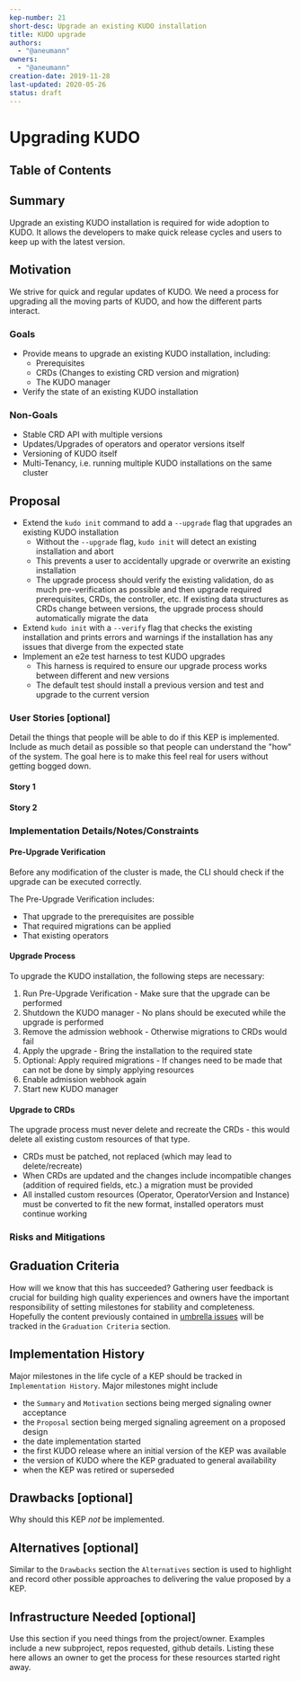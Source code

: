 ```yaml
---
kep-number: 21
short-desc: Upgrade an existing KUDO installation
title: KUDO upgrade
authors:
  - "@aneumann"
owners:
  - "@aneumann"
creation-date: 2019-11-28
last-updated: 2020-05-26
status: draft
---
```


# Upgrading KUDO

## Table of Contents
<!--ts-->
<!--te-->

## Summary

Upgrade an existing KUDO installation is required for wide adoption to KUDO. It allows the developers to make quick 
release cycles and users to keep up with the latest version. 

## Motivation

We strive for quick and regular updates of KUDO. We need a process for upgrading all the moving parts of KUDO, and how 
the different parts interact.

### Goals

- Provide means to upgrade an existing KUDO installation, including:
  - Prerequisites
  - CRDs (Changes to existing CRD version and migration)
  - The KUDO manager
- Verify the state of an existing KUDO installation

### Non-Goals

- Stable CRD API with multiple versions
- Updates/Upgrades of operators and operator versions itself
- Versioning of KUDO itself
- Multi-Tenancy, i.e. running multiple KUDO installations on the same cluster

## Proposal

- Extend the `kudo init` command to add a `--upgrade` flag that upgrades an existing KUDO installation
  - Without the `--upgrade` flag, `kudo init` will detect an existing installation and abort
  - This prevents a user to accidentally upgrade or overwrite an existing installation 
  - The upgrade process should verify the existing validation, do as much pre-verification as possible and then upgrade
    required prerequisites, CRDs, the controller, etc. If existing data structures as CRDs change between versions, 
    the upgrade process should automatically migrate the data
- Extend `kudo init` with a `--verify` flag that checks the existing installation and prints errors and warnings if
  the installation has any issues that diverge from the expected state
- Implement an e2e test harness to test KUDO upgrades
  - This harness is required to ensure our upgrade process works between different and new versions
  - The default test should install a previous version and test and upgrade to the current version

### User Stories [optional]

Detail the things that people will be able to do if this KEP is implemented.
Include as much detail as possible so that people can understand the "how" of the system.
The goal here is to make this feel real for users without getting bogged down.

#### Story 1

#### Story 2

### Implementation Details/Notes/Constraints

#### Pre-Upgrade Verification

Before any modification of the cluster is made, the CLI should check if the upgrade can be executed correctly.

The Pre-Upgrade Verification includes:
- That upgrade to the prerequisites are possible
- That required migrations can be applied
- That existing operators 


#### Upgrade Process

To upgrade the KUDO installation, the following steps are necessary:
1. Run Pre-Upgrade Verification - Make sure that the upgrade can be performed
1. Shutdown the KUDO manager - No plans should be executed while the upgrade is performed
1. Remove the admission webhook - Otherwise migrations to CRDs would fail
1. Apply the upgrade - Bring the installation to the required state
1. Optional: Apply required migrations - If changes need to be made that can not be done by simply applying resources
1. Enable admission webhook again
1. Start new KUDO manager

#### Upgrade to CRDs

The upgrade process must never delete and recreate the CRDs - this would delete all existing custom resources of that
type. 
- CRDs must be patched, not replaced (which may lead to delete/recreate)
- When CRDs are updated and the changes include incompatible changes (addition of required fields, etc.) a migration
  must be provided
- All installed custom resources (Operator, OperatorVersion and Instance) must be converted to fit the new format, installed
  operators must continue working

### Risks and Mitigations



## Graduation Criteria

How will we know that this has succeeded?
Gathering user feedback is crucial for building high quality experiences and owners have the important responsibility of setting milestones for stability and completeness.
Hopefully the content previously contained in [umbrella issues][] will be tracked in the `Graduation Criteria` section.

[umbrella issues]: https://github.com/kubernetes/kubernetes/issues/42752

## Implementation History

Major milestones in the life cycle of a KEP should be tracked in `Implementation History`.
Major milestones might include

- the `Summary` and `Motivation` sections being merged signaling owner acceptance
- the `Proposal` section being merged signaling agreement on a proposed design
- the date implementation started
- the first KUDO release where an initial version of the KEP was available
- the version of KUDO where the KEP graduated to general availability
- when the KEP was retired or superseded

## Drawbacks [optional]

Why should this KEP _not_ be implemented.

## Alternatives [optional]

Similar to the `Drawbacks` section the `Alternatives` section is used to highlight and record other possible approaches to delivering the value proposed by a KEP.

## Infrastructure Needed [optional]

Use this section if you need things from the project/owner.
Examples include a new subproject, repos requested, github details.
Listing these here allows an owner to get the process for these resources started right away.